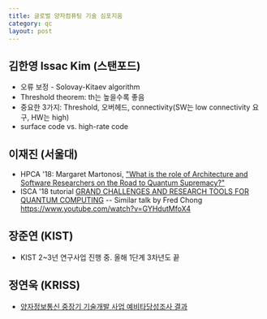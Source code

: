 ```yaml
---
title: 글로벌 양자컴퓨팅 기술 심포지움
category: qc
layout: post
---
```


## 김한영 Issac Kim (스탠포드)
- 오류 보정 - Solovay-Kitaev algorithm
- Threshold theorem: th는 높을수록 좋음
- 중요한 3가지: Threshold, 오버헤드, connectivity(SW는 low connectivity 요구, HW는  high)
- surface code vs. high-rate code

## 이재진 (서울대)
- HPCA '18: Margaret Martonosi, ["What is the role of Architecture and Software Researchers on the Road to Quantum Supremacy?"](https://pdfs.semanticscholar.org/presentation/0b37/429b1784d0e93138596773c7c2e3f52b822b.pdf)
- ISCA '18 tutorial [GRAND CHALLENGES AND RESEARCH TOOLS FOR QUANTUM COMPUTING](https://www.epiqc.cs.uchicago.edu/isca2018/)
-- Similar talk by Fred Chong https://www.youtube.com/watch?v=GYHdutMfoX4

## 장준연 (KIST)
- KIST 2~3년 연구사업 진행 중. 올해 1단계 3차년도 끝

## 정연욱 (KRISS)
- [양자정보통신 중장기 기술개발 사업 예비타당성조사 결과](http://www.kistep.re.kr/getFileDown.jsp?fileIdx=9142&contentIdx=12011&tbIdx=BRD_BOARD)

